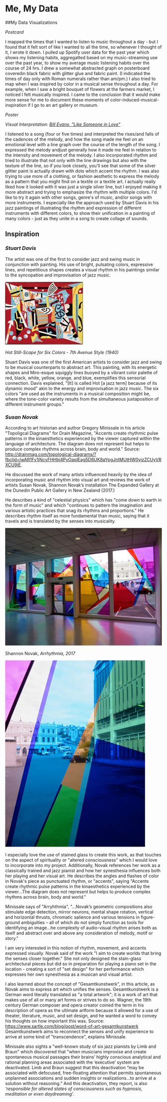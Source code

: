 
# Me, My Data

##My Data Visualizations


*Postcard* 

I mapped the times that I wanted to listen to music throughout a day - but I found that it felt sort of like I wanted to all the time, so whenever I thought of it, I wrote it down. I pulled up Spotify user data for the past year which shows my listening habits, aggregatted based on my music-streaming use over the past year, to show my average music listening habits over the course of 24 hrs. I drew a somewhat abstracted graph on posterboard coveredin black fabric with glitter glue and fabric paint. (I indicated the times of day only with Roman numerals rather than am/pm.) I also tried to map when I was inspired by color in a musical sense throughout a day. For example, when I saw a bright bouquet of flowers at the farmers market, I noticed I felt musically inspired. I came to the conclusion that it would make more sense for me to document these moments of color-induced-musical-inspiration if I go to an art gallery or museum.


*Poster*

_Visual Interpretation: [Bill Evans, "Like Someone in Love"](https://www.youtube.com/watch?v=QFoapxPvZy4&list=RDQFoapxPvZy4&start_radio=1)_

I listened to a song (four or five times) and interpreted the rises/and falls of the cadences of the melody, and how the song made me feel on an emotional level with a line graph over the course of the length of the song. I expressed the melody andjust generally how it made me feel in relation to the intensity and movement of the melody. I also incorporated rhythm and tried to illustrate that not only with the line drawings but also with the texture of the line, so if you look closely, you'll see that some of the silver glitter paint is actually drawn with dots which accent the rhythm. I was also trying to use more of a clothing, or fashion aesthetic to express the melody as a pattern that you might find on a textile or a textile art. I actually really liked how it looked with it was just a single silver line, but I enjoyed making it more abstract and trying to emphasize the rhythm with multiple colors. I'd like to try it again with other songs, genre's of music, and/or songs with more instruments. I especially like the approach used by Stuart Davis in his jazz paintings of illustrating the rhythm and expression of different instruments with different colors, to show their unification in a painting of many colors - just as they unite in a song to create collage of sounds. 


## Inspiration

### *Stuart Davis*
The artist was one of the first to consider jazz and swing music in conjunction with painting. His use of bright, pulsating colors, expressive lines, and repetitious shapes creates a visual rhythm in his paintings similar to the syncopation and improvisation of jazz music.

![img](img/StuartDavis1.jpeg)

_Hot Still-Scape for Six Colors - 7th Avenue Style (1940)_

Stuart Davis was one of the first American artists to consider jazz and swing to be musical counterparts to abstract art. This painting, with its energetic shapes and Miro-esque squiggly lines buoyed by a vibrant color palette of red, black, white, yellow, orange, and blue, exemplifies this sensorial connection. Davis explained, "[It] is called Hot [a jazz term] because of its dynamic mood" akin to the energy and improvisation in jazz music. The six colors "are used as the instruments in a musical composition might be, where the tone-color variety results from the simultaneous juxtaposition of different instrument groups." 

### *Susan Novak*

According to art historian and author Gregory Minissale in his article "Topoligcal Diagrams" for Drain Magazine, "Accents create rhythmic pulse patterns in the kinaesthetics experienced by the viewer captured within the language of architecture. The diagram does not represent but helps to produce complex rhythms across brain, body and world." Source: http://drainmag.com/topological-diagrams/?fbclid=IwAR1Fv1jNcyFHHbj4PyOaplEag5D6UK8aYpgJntMUtHW0yjzZCUyVRXCU9jE. 

He discussed the work of many artists influenced heavily by the idea of incorporating music and rhythm into visual art and reviews the work of artists Susan Novak, 
Shannon Novak’s installation The Expanded Gallery at the Dunedin Public Art Gallery in New Zealand (2017.)

He describes a kind of "celestial physics" which has "come down to earth in the form of music" and which "continues to pattern the imagination and various artistic practices that snag its rhythms and proportions." He describes rhythm itself as more fundamental than music, saying that it travels and is translated by the senses into musicality. 

![img](img/ShannonNovak1.jpeg)

Shannon Novak, _Arrhythmia, 2017_

![img](img/ShannonNovak2.jpeg)

I especially love the use of stained glass to create this work, as that touches on the aspect of spirituality or "altered consciousness" which I would love to incorporate into my project. Additionally, Novak references her work as a classically trained and jazz pianist and how her synesthesia influences both her playing and her visual art. He describes the angles and flashes of color in Novak's piece as punctuated rhythm, or "accents", saying "Accents create rhythmic pulse patterns in the kinaesthetics experienced by the viewer...The diagram does not represent but helps to produce complex rhythms across brain, body and world."

Minissale says of "Arryhthmia", "...Novak’s geometric compositions also stimulate edge detection, mirror neurons, mental shape rotation, vertical and horizontal thrusts, chromatic salience and various tensions in figure-ground ambiguities – all of which do not simply function as tools for identifying an image...he complexity of audio-visual rhythm arises both as itself and abstract over and above any consideration of melody, motif or story."

I am very interested in this notion of rhythm, movement, and accents expressed visually. Novak said of the work "I aim to create worlds that bring the senses closer together." She not only designed the stain-glass architectural pieces but did so in preparation for playing a piano set in the location - creating a sort of "set design" for her performance which expresses her own synesthesia as a musican and visual artist. 

I also learned about the concept of "Gesamtkunstwerk", in this article, as Novak aims to express art which unifies the senses. Gesamtkunstwerk is a German word literally translated as "a total artwork"; it is a work of art that makes use of all or many art forms or strives to do so. Wagner, the 19th century German composer and opera creator coined the term in his description of opera as the ultimate artform because it allowed for a use of theater, literature, music, and set design, and he wanted a word to convey his thoughts on how important this was. Source: https://www.sartle.com/blog/post/word-of-art-gesamtkunstwerk Gesamtkunstwerk aims to reconnect the senses and unify experience to arrive at some kind of "transcendence", explains Minissale. 

Minissale also sights a "well-known study of six jazz pianists by Limb and Braun" which discovered that "when musicians improvise and create spontaneous musical passages their brains’ highly conscious analytical and rational planning areas associated with the ‘executive’ system are deactivated. Limb and Braun suggest that this deactivation “may be associated with defocused, free-floating attention that permits spontaneous unplanned associations and sudden insights or realizations…to arrive at a solution without reasoning.” And this deactivation, they report, is also *‘responsible for altered states of consciousness such as hypnosis, meditation or even daydreaming’.*









